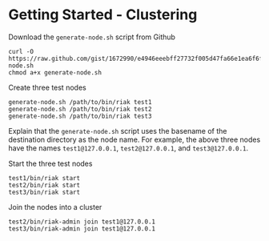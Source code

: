 # Getting Started - Clustering

Download the `generate-node.sh` script from Github

    curl -O https://raw.github.com/gist/1672990/e4946eeebff27732f005d47fa66e1ea6f6f72e41/generate-node.sh
    chmod a+x generate-node.sh

Create three test nodes

    generate-node.sh /path/to/bin/riak test1
    generate-node.sh /path/to/bin/riak test2
    generate-node.sh /path/to/bin/riak test3

Explain that the `generate-node.sh` script uses the basename of the destination 
directory as the node name. For example, the above three nodes have the names 
`test1@127.0.0.1`, `test2@127.0.0.1`, and `test3@127.0.0.1`.

Start the three test nodes

    test1/bin/riak start
    test2/bin/riak start
    test3/bin/riak start

Join the nodes into a cluster

    test2/bin/riak-admin join test1@127.0.0.1
    test3/bin/riak-admin join test1@127.0.0.1
